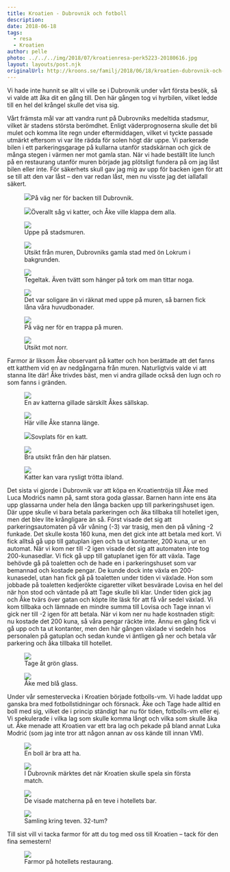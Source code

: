 ```yaml
---
title: Kroatien - Dubrovnik och fotboll
description: 
date: 2018-06-18
tags:
  - resa
  - Kroatien
author: pelle
photo: ../../../img/2018/07/kroatienresa-perk5223-20180616.jpg
layout: layouts/post.njk
originalUrl: http://kroons.se/familj/2018/06/18/kroatien-dubrovnik-och-fotboll/
---
```

Vi hade inte hunnit se allt vi ville se i Dubrovnik under vårt första besök, så vi valde att åka dit en gång till. Den här gången tog vi hyrbilen, vilket ledde till en hel del krångel skulle det visa sig.

Vårt främsta mål var att vandra runt på Dubrovniks medeltida stadsmur, vilket är stadens största berömdhet. Enligt väderprognoserna skulle det bli mulet och komma lite regn under eftermiddagen, vilket vi tyckte passade utmärkt eftersom vi var lite rädda för solen högt där uppe. Vi parkerade bilen i ett parkeringsgarage på kullarna utanför stadskärnan och gick de många stegen i värmen ner mot gamla stan. När vi hade beställt lite lunch på en restaurang utanför muren började jag plötsligt fundera på om jag låst bilen eller inte. För säkerhets skull gav jag mig av upp för backen igen för att se till att den var låst – den var redan låst, men nu visste jag det iallafall säkert.

<figure>
	<img src="../../../img/2018/07/kroatienresa-perk5188-20180616.jpg" class="size-full wp-image-321">På väg ner för backen till Dubrovnik.</figure>

<figure>
	<img src="../../../img/2018/07/kroatienresa-perk5197-20180616.jpg" class="size-full wp-image-318">Överallt såg vi katter, och Åke ville klappa dem alla.</figure>

<figure>
	<img src="../../../img/2018/07/kroatienresa-perk5223-20180616.jpg" class="size-full breakout wp-image-317">
  <figcaption>Uppe på stadsmuren.</figcaption>
  </figure>

<figure>
	<img src="../../../img/2018/07/kroatienresa-perk5252-20180616.jpg" class="size-full breakout wp-image-313">
  <figcaption>Utsikt från muren, Dubrovniks gamla stad med ön Lokrum i bakgrunden.</figcaption>
  </figure>

<figure>
	<img src="../../../img/2018/07/kroatienresa-perk5246-20180616.jpg" class="size-full wp-image-315">
  <figcaption>Tegeltak. Även tvätt som hänger på tork om man tittar noga.</figcaption>
  </figure>

<figure>
	<img src="../../../img/2018/07/kroatienresa-perk5261-20180616.jpg" class="size-full wp-image-314">
  <figcaption>Det var  soligare än vi räknat med uppe på muren, så barnen fick låna våra huvudbonader.</figcaption>
  </figure>

<figure>
	<img src="../../../img/2018/07/kroatienresa-perk5282-20180616.jpg" class="size-full wp-image-311">
  <figcaption>På väg ner för en trappa på muren.</figcaption>
</figure>

<figure>
	<img src="../../../img/2018/07/kroatienresa-perk5265-20180616.jpg" class="size-full breakout wp-image-310">
  <figcaption>Utsikt mot norr.</figcaption>
</figure>
  
  
  Farmor är liksom Åke observant på katter och hon berättade att det fanns ett katthem vid en av nedgångarna från muren. Naturligtvis valde vi att stanna lite där! Åke trivdes bäst, men vi andra gillade också den lugn och ro som fanns i gränden.

<figure>
	<img src="../../../img/2018/07/img_0359.jpg" class="size-full wp-image-392">
  <figcaption> En av katterna gillade särskilt Åkes sällskap.</figcaption>
  </figure>

<figure>
	<img src="../../../img/2018/07/img_0361.jpg" class="size-full wp-image-391">
  <figcaption>Här ville Åke stanna länge.</figcaption>
</figure>

<figure>
	<img src="../../../img/2018/07/kroatienresa-perk5295-20180616.jpg" class="size-full wp-image-312">Sovplats för en katt.</figure>

<figure>
	<img src="../../../img/2018/07/kroatienresa-perk5304-20180616.jpg" class="size-full breakout wp-image-308">
  <figcaption> Bra utsikt från den här platsen.</figcaption>
</figure>

<figure>
	<img src="../../../img/2018/07/kroatienresa-perk5331-20180616.jpg" class="size-full wp-image-307">
  <figcaption>Katter kan vara rysligt trötta ibland.</figcaption>
</figure>
  
  Det sista vi gjorde i Dubrovnik var att köpa en Kroatientröja till Åke med Luca Modrićs namn på, samt stora goda glassar. Barnen hann inte ens äta upp glassarna under hela den långa backen upp till parkeringshuset igen. Där uppe skulle vi bara betala parkeringen och åka tillbaka till hotellet igen, men det blev lite krångligare än så. Först visade det sig att parkeringsautomaten på vår våning (-3) var trasig, men den på våning -2 funkade. Det skulle kosta 160 kuna, men det gick inte att betala med kort. Vi fick alltså gå upp till gatuplan igen och ta ut kontanter, 200 kuna, ur en automat. När vi kom ner till -2 igen visade det sig att automaten inte tog 200-kunasedlar. Vi fick gå upp till gatuplanet igen för att växla. Tage behövde gå på toaletten och de hade en i parkeringshuset som var bemannad och kostade pengar. De kunde dock inte växla en 200-kunasedel, utan han fick gå på toaletten under tiden vi växlade. Hon som jobbade på toaletten kedjerökte cigaretter vilket besvärade Lovisa en hel del när hon stod och väntade på att Tage skulle bli klar. Under tiden gick jag och Åke tvärs över gatan och köpte lite läsk för att få vår sedel växlad. Vi kom tillbaka och lämnade en mindre summa till Lovisa och Tage innan vi gick ner till -2 igen för att betala. När vi kom ner nu hade kostnaden stigit: nu kostade det 200 kuna, så våra pengar räckte inte. Ännu en gång fick vi gå upp och ta ut kontanter, men den här gången växlade vi sedeln hos personalen på gatuplan och sedan kunde vi äntligen gå ner och betala vår parkering och åka tillbaka till hotellet.

<figure>
	<img src="../../../img/2018/07/kroatienresa-perk5340-20180616.jpg" class="size-full wp-image-324">
  <figcaption>Tage åt grön glass.</figcaption>
</figure>

<figure>
	<img src="../../../img/2018/07/kroatienresa-perk5081-20180615.jpg" class="size-full wp-image-326">
  <figcaption>Åke med blå glass.</figcaption>
</figure>
  
  Under vår semestervecka i Kroatien började fotbolls-vm. Vi hade laddat upp ganska bra med fotbollstidningar och försnack. Åke och Tage hade alltid en boll med sig, vilket de i princip ständigt har nu för tiden, fotbolls-vm eller ej. Vi spekulerade i vilka lag som skulle komma långt och vilka som skulle åka ut. Åke menade att Kroatien var ett bra lag och pekade på bland annat Luka Modrić (som jag inte tror att någon annan av oss kände till innan VM).

<figure>
	<img src="../../../img/2018/07/kroatienresa-perk5048-20180615.jpg" class="size-full wp-image-325">
  <figcaption>En boll är bra att ha.</figcaption>
  </figure>

<figure>
	<img src="../../../img/2018/07/kroatienresa-perk5292-20180616.jpg" class="size-full wp-image-319">
  <figcaption>I Dubrovnik märktes det när Kroatien skulle spela sin första match.</figcaption>
  </figure>

<figure>
	<img src="../../../img/2018/07/kroatienresa-perk5177-20180615.jpg" class="size-full wp-image-323">
  <figcaption>De visade matcherna på en teve i hotellets bar.</figcaption>
</figure>

<figure>
	<img src="../../../img/2018/07/kroatienresa-perk5179-20180615.jpg" class="size-full wp-image-320">
  <figcaption>Samling kring teven. 32-tum?</figcaption>
</figure>
  
  Till sist vill vi tacka farmor för att du tog med oss till Kroatien – tack för den fina semestern!

<figure>
	<img src="../../../img/2018/07/kroatienresa-perk5164-20180615.jpg" class="size-full breakout wp-image-322">
  <figcaption>Farmor på hotellets restaurang.</figcaption>
  </figure>

